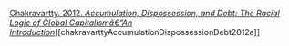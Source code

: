 [Chakravartty. 2012. _Accumulation, Dispossession, and Debt: The Racial Logic of Global Capitalismâ€”An Introduction_](zotero://select/items/1_VNHVA5IJ)[[chakravarttyAccumulationDispossessionDebt2012a]]
